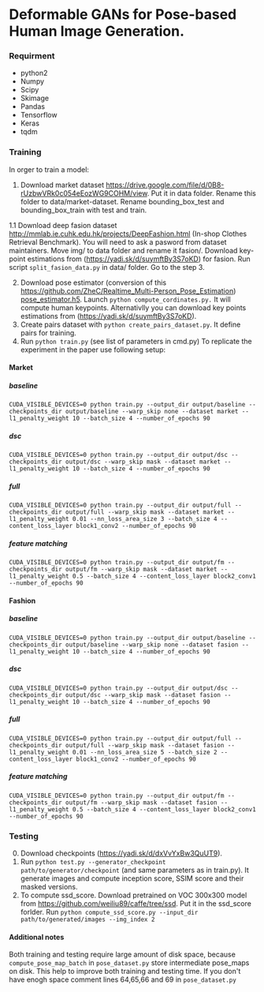 # Deformable GANs for Pose-based Human Image Generation.
### Requirment
* python2
* Numpy
* Scipy
* Skimage
* Pandas
* Tensorflow
* Keras
* tqdm 

### Training
In orger to train a model:
1. Download market dataset https://drive.google.com/file/d/0B8-rUzbwVRk0c054eEozWG9COHM/view. Put it in data folder. Rename this folder to data/market-dataset. Rename bounding_box_test and bounding_box_train with test and train. 


1.1 Download deep fasion dataset http://mmlab.ie.cuhk.edu.hk/projects/DeepFashion.html (In-shop Clothes Retrieval Benchmark). You will need to ask a pasword from dataset maintainers. Move img/ to data folder and rename it fasion/. Download key-point estimations from (https://yadi.sk/d/suymftBy3S7oKD) for fasion. Run script ```split_fasion_data.py``` in data/ folder. Go to the step 3. 

2. Download pose estimator (conversion of this https://github.com/ZheC/Realtime_Multi-Person_Pose_Estimation) [pose_estimator.h5](https://yadi.sk/d/blgmGpDi3PjXvK). Launch ```python compute_cordinates.py.``` It will compute human keypoints. Alternativlly you can download key points estimations from (https://yadi.sk/d/suymftBy3S7oKD).
3. Create pairs dataset with ```python create_pairs_dataset.py```. It define pairs for training.
4. Run ```python train.py``` (see list of parameters in cmd.py)
To replicate the experiment in the paper use following setup:
#### Market
##### baseline
```CUDA_VISIBLE_DEVICES=0 python train.py --output_dir output/baseline --checkpoints_dir output/baseline --warp_skip none --dataset market --l1_penalty_weight 10 --batch_size 4 --number_of_epochs 90```
##### dsc
```CUDA_VISIBLE_DEVICES=0 python train.py --output_dir output/dsc --checkpoints_dir output/dsc --warp_skip mask --dataset market --l1_penalty_weight 10 --batch_size 4 --number_of_epochs 90```
##### full
```CUDA_VISIBLE_DEVICES=0 python train.py --output_dir output/full --checkpoints_dir output/full --warp_skip mask --dataset market --l1_penalty_weight 0.01 --nn_loss_area_size 3 --batch_size 4 --content_loss_layer block1_conv2 --number_of_epochs 90```
##### feature matching
```CUDA_VISIBLE_DEVICES=0 python train.py --output_dir output/fm --checkpoints_dir output/fm --warp_skip mask --dataset market --l1_penalty_weight 0.5 --batch_size 4 --content_loss_layer block2_conv1 --number_of_epochs 90```

#### Fashion
##### baseline
```CUDA_VISIBLE_DEVICES=0 python train.py --output_dir output/baseline --checkpoints_dir output/baseline --warp_skip none --dataset fasion --l1_penalty_weight 10 --batch_size 4 --number_of_epochs 90```
##### dsc
```CUDA_VISIBLE_DEVICES=0 python train.py --output_dir output/dsc --checkpoints_dir output/dsc --warp_skip mask --dataset fasion --l1_penalty_weight 10 --batch_size 4 --number_of_epochs 90```
##### full
```CUDA_VISIBLE_DEVICES=0 python train.py --output_dir output/full --checkpoints_dir output/full --warp_skip mask --dataset fasion --l1_penalty_weight 0.01 --nn_loss_area_size 5 --batch_size 2 --content_loss_layer block1_conv2 --number_of_epochs 90```
##### feature matching
```CUDA_VISIBLE_DEVICES=0 python train.py --output_dir output/fm --checkpoints_dir output/fm --warp_skip mask --dataset fasion --l1_penalty_weight 0.5 --batch_size 4 --content_loss_layer block2_conv1 --number_of_epochs 90```

### Testing
0. Download checkpoints (https://yadi.sk/d/dxVvYxBw3QuUT9).
1. Run ```python test.py --generator_checkpoint path/to/generator/checkpoint``` (and same parameters as in train.py). It generate images and compute inception score, SSIM score and their masked versions.
2. To compute ssd_score. Download pretrained on VOC 300x300 model from https://github.com/weiliu89/caffe/tree/ssd. Put it in the ssd_score forlder. Run ```python compute_ssd_score.py --input_dir path/to/generated/images --img_index 2```

#### Additional notes
Both training and testing require large amount of disk space, because ```compute_pose_map_batch``` in ```pose_dataset.py``` store intermediate pose_maps on disk. This help to improve both training and testing time. If you don't have enogh space comment lines 64,65,66 and 69 in ```pose_dataset.py```
